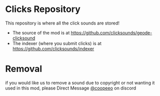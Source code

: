 # Clicks Repository
This repository is where all the click sounds are stored!
- The source of the mod is at https://github.com/clicksounds/geode-clicksound
- The indexer (where you submit clicks) is at https://github.com/clicksounds/indexer

# Removal
if you would like us to remove a sound due to copyright or not wanting it used in this mod, please Direct Message [@coopeeo](https://discord.com/users/594864203102158859) on discord
